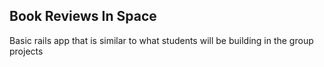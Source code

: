 ## Book Reviews In Space

Basic rails app that is similar to what students will be building in the group
projects
